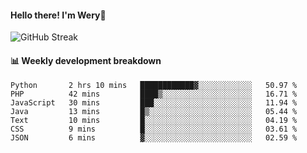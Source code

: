 #### Hello there! I'm Wery👋


![GitHub Streak](https://github-readme-streak-stats.herokuapp.com/?user=weryzebra-yue&theme=swift&hide_border=false&include_all_commits=true)



#### 📊 Weekly development breakdown
<!--START_SECTION:waka-->

```text
Python       2 hrs 10 mins   ████████████▓░░░░░░░░░░░░   50.97 %
PHP          42 mins         ████▒░░░░░░░░░░░░░░░░░░░░   16.71 %
JavaScript   30 mins         ███░░░░░░░░░░░░░░░░░░░░░░   11.94 %
Java         13 mins         █▒░░░░░░░░░░░░░░░░░░░░░░░   05.44 %
Text         10 mins         █░░░░░░░░░░░░░░░░░░░░░░░░   04.19 %
CSS          9 mins          █░░░░░░░░░░░░░░░░░░░░░░░░   03.61 %
JSON         6 mins          ▓░░░░░░░░░░░░░░░░░░░░░░░░   02.59 %
```

<!--END_SECTION:waka-->
